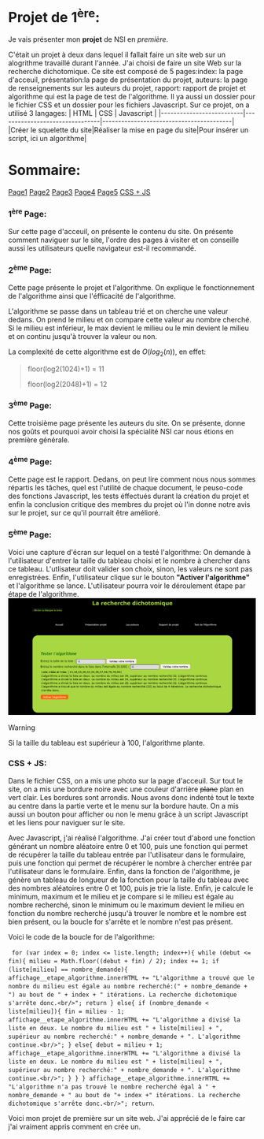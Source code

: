 # Projet de 1<SUP>ère</SUP>:
Je vais présenter mon **projet** de NSI en _première_.
  
C'était un projet à deux dans lequel il fallait faire un site web sur un alogrithme travaillé durant l'année. J'ai choisi de faire un site Web sur la recherche dichotomique. Ce site est composé de 5 pages:index: la page d'acceuil, présentation:la page de présentation du projet, auteurs: la page de renseignements sur les auteurs du projet, rapport: rapport de projet et algorithme qui est la page de test de l'algorithme. Il ya aussi un dossier pour le fichier CSS et un dossier pour les fichiers Javascript.
Sur ce projet, on a utilisé 3 langages:
|           HTML           |              CSS               |                Javascript               |
|--------------------------|--------------------------------|-----------------------------------------|
|Créer le squelette du site|Réaliser la mise en page du site|Pour insérer un script, ici un algorithme|
# Sommaire:
[Page1](https://github.com/RIZZANTE-MADONNA-Alexandre-2326091/Markdown-TD1_project/blob/main/README.md#1%C3%A8re-page)
[Page2](https://github.com/RIZZANTE-MADONNA-Alexandre-2326091/Markdown-TD1_project/blob/main/README.md#2%C3%A8me-page)
[Page3](https://github.com/RIZZANTE-MADONNA-Alexandre-2326091/Markdown-TD1_project/edit/main/README.md#3%C3%A8me-page)
[Page4](https://github.com/RIZZANTE-MADONNA-Alexandre-2326091/Markdown-TD1_project/edit/main/README.md#4%C3%A8me-page)
[Page5](https://github.com/RIZZANTE-MADONNA-Alexandre-2326091/Markdown-TD1_project/edit/main/README.md#5%C3%A8me-page)
[CSS + JS](https://github.com/RIZZANTE-MADONNA-Alexandre-2326091/Markdown-TD1_project/edit/main/README.md#css--js)
### 1<SUP>ère</SUP> Page:
Sur cette page d'acceuil, on présente le contenu du site. On présente comment naviguer sur le site, l'ordre des pages à visiter et on conseille aussi les utilisateurs quelle navigateur est-il recommandé.

### 2<SUP>ème</SUP> Page:
Cette page présente le projet et l'algorithme. On explique le fonctionnement de l'algorithme ainsi que l'éfficacité de l'algorithme.

L'algorithme se passe dans un tableau trié et on cherche une valeur dedans. On prend le milieu et on compare cette valeur au nombre cherché. Si le milieu est inférieur, le max devient le milieu ou le min devient le milieu et on continu jusqu'à trouver la valeur ou non.

La complexité de cette algorithme est de $O(log_{2}(n))$, en effet:
>floor(log2(1024)+1) = 11
>
>floor(log2(2048)+1) = 12
### 3<SUP>ème</SUP> Page:
Cette troisième page présente les auteurs du site. On se présente, donne nos goûts et pourquoi avoir choisi la spécialité NSI car nous étions en première générale.

### 4<SUP>ème</SUP> Page:
Cette page est le rapport. Dedans, on peut lire comment nous nous sommes répartis les tâches, quel est l'utilité de chaque document, le peuso-code des fonctions Javascript, les tests éffectués durant la création du projet et enfin la conclusion critique des membres du projet où l'in donne notre avis sur le projet, sur ce qu'il pourrait être amélioré.

### 5<SUP>ème</SUP> Page:
Voici une capture d'écran sur lequel on a testé l'algorithme:
On demande à l'utilisateur d'entrer la taille du tableau choisi et le nombre à chercher dans ce tableau. L'utlisateur doit valider son choix, sinon, les valeurs ne sont pas enregistrées. Enfin, l'utilisateur clique sur le bouton **"Activer l'algorithme"** et l'algorithme se lance. L'utilisateur pourra voir le déroulement étape par étape de l'algorithme.
![Capture d'écran de la page pour tester l'algorithme.](https://github.com/RIZZANTE-MADONNA-Alexandre-2326091/Markdown-TD1_project/blob/main/Recherche%20dico.PNG)
> [!WARNING]
> Si la taille du tableau est supérieur à 100, l'algorithme plante.

### CSS + JS:
Dans le fichier CSS, on a mis une photo sur la page d'acceuil. Sur tout le site, on a mis une bordure noire avec une couleur d'arrière ~~plane~~ plan en vert clair. Les bordures sont arrondis. Nous avons donc indenté tout le texte au centre dans la partie verte et le menu sur la bordure haute. On a mis aussi un bouton pour afficher ou non le menu grâce à un script Javascript et les liens pour naviguer sur le site.

Avec Javascript, j'ai réalisé l'algorithme. J'ai créer tout d'abord une fonction générant un nombre aléatoire entre 0 et 100, puis une fonction qui permet de récupérer la taille du tableau entrée par l'utilisateur dans le formulaire, puis une fonction qui permet de récupérer le nombre à chercher entrée par l'utilisateur dans le formulaire. Enfin, dans la fonction de l'algorithme, je génère un tableau de longueur de la fonction pour la taille du tableau avec des nombres aléatoires entre 0 et 100, puis je trie la liste. Enfin, je calcule le minimum, maximum et le milieu et je compare si le milieu est égale au nombre recherché, sinon le minimum ou le maximum devient le milieu en fonction du nombre recherché jusqu'à trouver le nombre et le nombre est bien présent, ou la boucle for s'arrête et le nombre n'est pas présent.

Voici le code de la boucle for de l'algorithme:


` for (var index = 0; index <= liste.length; index++){
        while (debut <= fin){
            milieu = Math.floor((debut + fin) / 2);
            index += 1;
            if (liste[milieu] == nombre_demande){
                affichage__etape_algorithme.innerHTML += "L'algorithme a trouvé que le nombre du milieu est égale au nombre recherché:(" + nombre_demande + ") au bout de " + index + " itérations. La recherche dichotomique s'arrête donc.<br/>";
				return
			}
            else{
                if (nombre_demande < liste[milieu]){
                    fin = milieu - 1;
					affichage__etape_algorithme.innerHTML += "L'algorithme a divisé la liste en deux. Le nombre du milieu est " + liste[milieu] + ", supérieur au nombre recherché:" + nombre_demande + ". L'algorithme continue.<br/>";
				}
                else{
                    debut = milieu + 1;
					affichage__etape_algorithme.innerHTML += "L'algorithme a divisé la liste en deux. Le nombre du milieu est " + liste[milieu] + ", supérieur au nombre recherché:" + nombre_demande + ". L'algorithme continue.<br/>";
				}
			}
		}
       affichage__etape_algorithme.innerHTML += "L'algorithme n'a pas trouvé le nombre recherché égal à " + nombre_demande + " au bout de "+ index +" itérations. La recherche dichotomique s'arrête donc.<br/>";
	   return`.

Voici mon projet de première sur un site web. J'ai apprécié de le faire car j'ai vraiment appris comment en crée un.
